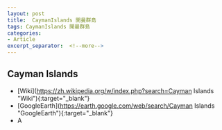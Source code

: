 ```yaml
---
layout: post
title:  CaymanIslands 開曼群島
tags: CaymanIslands 開曼群島 
categories:
- Article
excerpt_separator:  <!--more-->
---
```

## Cayman Islands 
- [Wiki](https://zh.wikipedia.org/w/index.php?search=Cayman Islands "Wiki"){:target="_blank"} 
- [GoogleEarth](https://earth.google.com/web/search/Cayman Islands "GoogleEarth"){:target="_blank"} 
- A 

